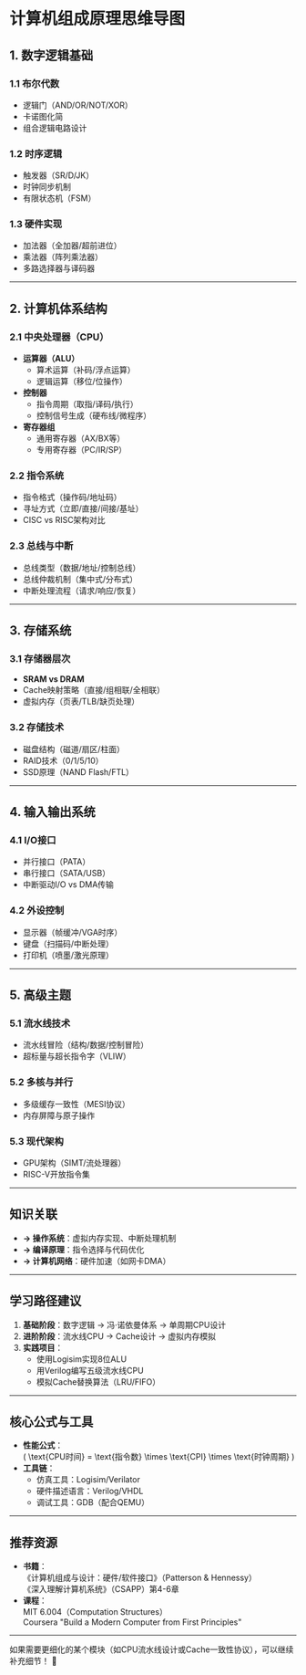 # **计算机组成原理思维导图**  

## **1. 数字逻辑基础**
### 1.1 布尔代数  
  - 逻辑门（AND/OR/NOT/XOR）  
  - 卡诺图化简  
  - 组合逻辑电路设计  

### 1.2 时序逻辑  
  - 触发器（SR/D/JK）  
  - 时钟同步机制  
  - 有限状态机（FSM）  

### 1.3 硬件实现  
  - 加法器（全加器/超前进位）  
  - 乘法器（阵列乘法器）  
  - 多路选择器与译码器  

---

## **2. 计算机体系结构**
### 2.1 中央处理器（CPU）  
  - **运算器（ALU）**  
    - 算术运算（补码/浮点运算）  
    - 逻辑运算（移位/位操作）  
  - **控制器**  
    - 指令周期（取指/译码/执行）  
    - 控制信号生成（硬布线/微程序）  
  - **寄存器组**  
    - 通用寄存器（AX/BX等）  
    - 专用寄存器（PC/IR/SP）  

### 2.2 指令系统  
  - 指令格式（操作码/地址码）  
  - 寻址方式（立即/直接/间接/基址）  
  - CISC vs RISC架构对比  

### 2.3 总线与中断  
  - 总线类型（数据/地址/控制总线）  
  - 总线仲裁机制（集中式/分布式）  
  - 中断处理流程（请求/响应/恢复）  

---

## **3. 存储系统**
### 3.1 存储器层次  
  - **SRAM vs DRAM**  
  - Cache映射策略（直接/组相联/全相联）  
  - 虚拟内存（页表/TLB/缺页处理）  

### 3.2 存储技术  
  - 磁盘结构（磁道/扇区/柱面）  
  - RAID技术（0/1/5/10）  
  - SSD原理（NAND Flash/FTL）  

---

## **4. 输入输出系统**
### 4.1 I/O接口  
  - 并行接口（PATA）  
  - 串行接口（SATA/USB）  
  - 中断驱动I/O vs DMA传输  

### 4.2 外设控制  
  - 显示器（帧缓冲/VGA时序）  
  - 键盘（扫描码/中断处理）  
  - 打印机（喷墨/激光原理）  

---

## **5. 高级主题**
### 5.1 流水线技术  
  - 流水线冒险（结构/数据/控制冒险）  
  - 超标量与超长指令字（VLIW）  

### 5.2 多核与并行  
  - 多级缓存一致性（MESI协议）  
  - 内存屏障与原子操作  

### 5.3 现代架构  
  - GPU架构（SIMT/流处理器）  
  - RISC-V开放指令集  

---

## **知识关联**
- **→ 操作系统**：虚拟内存实现、中断处理机制  
- **→ 编译原理**：指令选择与代码优化  
- **→ 计算机网络**：硬件加速（如网卡DMA）  

---

## **学习路径建议**
1. **基础阶段**：数字逻辑 → 冯·诺依曼体系 → 单周期CPU设计  
2. **进阶阶段**：流水线CPU → Cache设计 → 虚拟内存模拟  
3. **实践项目**：  
   - 使用Logisim实现8位ALU  
   - 用Verilog编写五级流水线CPU  
   - 模拟Cache替换算法（LRU/FIFO）  

---

## **核心公式与工具**
- **性能公式**：  
  \( \text{CPU时间} = \text{指令数} \times \text{CPI} \times \text{时钟周期} \)  
- **工具链**：  
  - 仿真工具：Logisim/Verilator  
  - 硬件描述语言：Verilog/VHDL  
  - 调试工具：GDB（配合QEMU）  

---

## **推荐资源**
- **书籍**：  
  《计算机组成与设计：硬件/软件接口》（Patterson & Hennessy）  
  《深入理解计算机系统》（CSAPP）第4-6章  
- **课程**：  
  MIT 6.004（Computation Structures）  
  Coursera "Build a Modern Computer from First Principles"  

---

如果需要更细化的某个模块（如CPU流水线设计或Cache一致性协议），可以继续补充细节！ 🎯